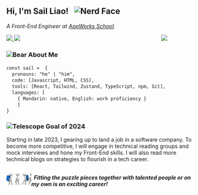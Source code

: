<h2>
    Hi, I'm Sail Liao!
    <img src="https://raw.githubusercontent.com/Tarikul-Islam-Anik/Animated-Fluent-Emojis/master/Emojis/Smilies/Nerd%20Face.png" alt="Nerd Face" width="45" height="45" style="margin: 0 10px"/>
</h2>

_A Front-End Engineer at [AppWorks School](https://school.appworks.tw/)._

<div>
    <a href="https://www.linkedin.com/in/sailliaodev/">
        <img src="https://img.shields.io/badge/-sailliaodev-blue?style=flat-        square&logo=Linkedin&logoColor=white&link=https://www.linkedin.com/in/sailliaodev/"/>
    </a>
    <a href="https://github.com/Sailwayfun">
    <img src="https://img.shields.io/github/followers/SailWayFun?label=follow&style=social"/>
    </a>
    <img src="./assets/cat-programming.gif" width="100px" align="right"/>
</div>

<h3>
    <img src="https://raw.githubusercontent.com/Tarikul-Islam-Anik/Animated-Fluent-Emojis/master/Emojis/Animals/Bear.png" alt="Bear" width="45" height="45" />
    About Me
</h3>

```
const sail =  {
  pronouns: "he" | "him",
  code: [Javascript, HTML, CSS],
  tools: [React, Tailwind, Zustand, TypeScript, npm, Git],
  languages: [
    { Mandarin: native, English: work proficiency }
    ]
}
```

<h3>
    <img src="https://raw.githubusercontent.com/Tarikul-Islam-Anik/Telegram-Animated-Emojis/main/Objects/Telescope.webp" alt="Telescope" width="45" height="45" />
    Goal of 2024  
</h3>
<p>
    Starting in late 2023, I gearing up to land a job in a software company. To become more competitive, I will engage in technical reading groups and mock interviews and hone my Front-End skills. I will also read more technical blogs on strategies to flourish in a tech career.
</p>

<div>
    <img src="./assets/team-work.gif" alt="teamwork" width="65" align="left"/>
    <br/>
    <em><b> &nbsp; Fitting the puzzle pieces together with talented people<b> or on my own is an exciting career!</em>
</div>
